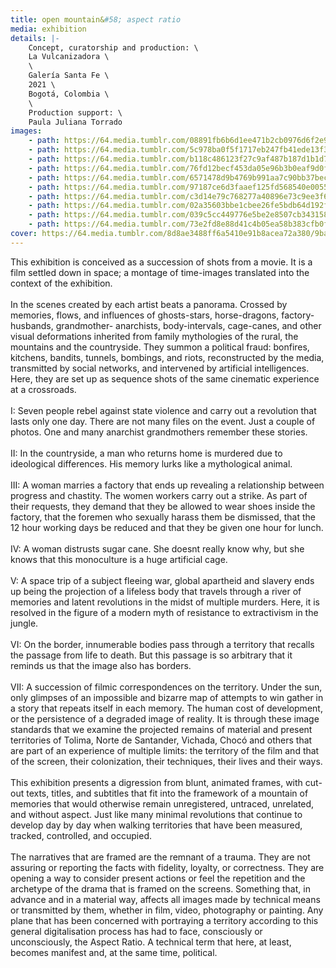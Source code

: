 ```yaml
---
title: open mountain&#58; aspect ratio
media: exhibition
details: |-
    Concept, curatorship and production: \
    La Vulcanizadora \
    \
    Galería Santa Fe \
    2021 \
    Bogotá, Colombia \
    \
    Production support: \
    Paula Juliana Torrado
images:
    - path: https://64.media.tumblr.com/08891fb6b6d1ee471b2cb0976d6f2e92/afcaf17769308fa9-44/s2048x3072/2d742b42a1552528610b475ab0b02568ac60310b.jpg
    - path: https://64.media.tumblr.com/5c978ba0f5f1717eb247fb41ede13f3a/afcaf17769308fa9-d0/s2048x3072/e7499b54a875cb17d1797f6eb8fc2c85ed2b985d.jpg
    - path: https://64.media.tumblr.com/b118c486123f27c9af487b187d1b1d73/afcaf17769308fa9-90/s2048x3072/46f5609f58a3d15b0a5b8545934a7df481c145fe.jpg
    - path: https://64.media.tumblr.com/76fd12becf453da05e96b3b0eaf9d0f0/afcaf17769308fa9-ac/s2048x3072/399e89cfc0635af4aa0d3485c9dabe6ab5f9cb40.jpg
    - path: https://64.media.tumblr.com/6571478d9b4769b991aa7c90bb37bec8/afcaf17769308fa9-af/s2048x3072/ed3b7c47a703e858eb3796386a80f795c4a5114a.jpg
    - path: https://64.media.tumblr.com/97187ce6d3faaef125fd568540e0055f/afcaf17769308fa9-1b/s2048x3072/2e72d54f5e93998799145293014bc6cae2a84133.jpg
    - path: https://64.media.tumblr.com/c3d14e79c768277a40896e73c9ee3f61/afcaf17769308fa9-c5/s2048x3072/bd9a248eb66c5ffad3d77c7a3b118fa3c9fa3640.jpg
    - path: https://64.media.tumblr.com/02a35603bbe1cbee26fe5bdb64d192f6/afcaf17769308fa9-10/s2048x3072/ce879f2184eb79855ec862fcb83d369278b0bd65.jpg
    - path: https://64.media.tumblr.com/039c5cc449776e5be2e8507cb343158a/afcaf17769308fa9-0d/s2048x3072/abe65696d70b72a8640317551be6554898989c2e.jpg
    - path: https://64.media.tumblr.com/73e2fd8e88d41c4b05ea58b383cfb0f7/afcaf17769308fa9-24/s2048x3072/87284433674ff8deb91ba50aea7a937e7812afb7.jpg
cover: https://64.media.tumblr.com/8d8ae3488ff6a5410e91b8acea72a380/9ba5d0244808945a-a1/s1280x1920/60cb6182f56f52205cc3b7cbc9fd7f9d6347277c.png
---
```


This exhibition is conceived as a succession of shots from a movie. It is a film settled down in space; a montage of time-images translated into the context of the exhibition.
<br>
<br>
In the scenes created by each artist beats a panorama. Crossed by memories, flows, and influences of ghosts-stars, horse-dragons, factory-husbands, grandmother- anarchists, body-intervals, cage-canes, and other visual deformations inherited from family mythologies of the rural, the mountains and the countryside. They summon a political fraud: bonfires, kitchens, bandits, tunnels, bombings, and riots, reconstructed by the media, transmitted by social networks, and intervened by artificial intelligences. Here, they are set up as sequence shots of the same cinematic experience at a crossroads.
<br>
<br>
I: Seven people rebel against state violence and carry out a revolution that lasts only one day. There are not many files on the event. Just a couple of photos. One and many anarchist grandmothers remember these stories.
<br>
<br>
II: In the countryside, a man who returns home is murdered due to ideological differences. His memory lurks like a mythological animal.
<br>
<br>
III: A woman marries a factory that ends up revealing a relationship between progress and chastity. The women workers carry out a strike. As part of their requests, they demand that they be allowed to wear shoes inside the factory, that the foremen who sexually harass them be dismissed, that the 12 hour working days be reduced and that they be given one hour for lunch.
<br>
<br>
IV: A woman distrusts sugar cane. She doesnt really know why, but she knows that this monoculture is a huge artificial cage.
<br>
<br>
V: A space trip of a subject fleeing war, global apartheid and slavery ends up being the projection of a lifeless body that travels through a river of memories and latent revolutions in the midst of multiple murders. Here, it is resolved in the figure of a modern myth of resistance to extractivism in the jungle.
<br>
<br>
VI: On the border, innumerable bodies pass through a territory that recalls the passage from life to death. But this passage is so arbitrary that it reminds us that the image also has borders.
<br>
<br>
VII: A succession of filmic correspondences on the territory. Under the sun, only glimpses of an impossible and bizarre map of attempts to win gather in a story that repeats itself in each memory. The human cost of development, or the persistence of a degraded image of reality. It is through these image standards that we examine the projected remains of material and present territories of Tolima, Norte de Santander, Vichada, Chocó and others that are part of an experience of multiple limits: the territory of the film and that of the screen, their colonization, their techniques, their lives and their ways.
<br>
<br>
This exhibition presents a digression from blunt, animated frames, with cut-out texts, titles, and subtitles that fit into the framework of a mountain of memories that would otherwise remain unregistered, untraced, unrelated, and without aspect. Just like many minimal revolutions that continue to develop day by day when walking territories that have been measured, tracked, controlled, and occupied.
<br>
<br>
The narratives that are framed are the remnant of a trauma. They are not assuring or reporting the facts with fidelity, loyalty, or correctness. They are opening a way to consider present actions or feel the repetition and the archetype of the drama that is framed on the screens. Something that, in advance and in a material way, affects all images made by technical means or transmitted by them, whether in film, video, photography or painting. Any plane that has been concerned with portraying a territory according to this general digitalisation process has had to face, consciously or unconsciously, the Aspect Ratio. A technical term that here, at least, becomes manifest and, at the same time, political.
